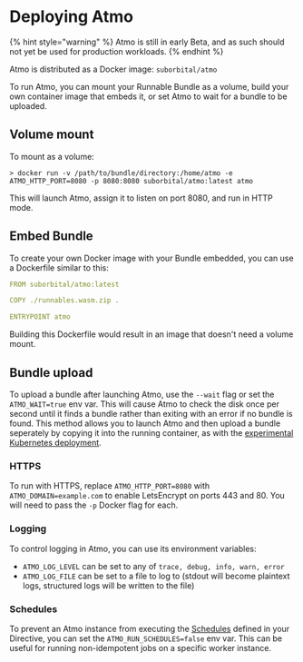 # Deploying Atmo

{% hint style="warning" %}
Atmo is still in early Beta, and as such should not yet be used for production workloads.
{% endhint %}

Atmo is distributed as a Docker image: `suborbital/atmo`

To run Atmo, you can mount your Runnable Bundle as a volume, build your own container image that embeds it, or set Atmo to wait for a bundle to be uploaded.

## Volume mount

To mount as a volume:

```text
> docker run -v /path/to/bundle/directory:/home/atmo -e ATMO_HTTP_PORT=8080 -p 8080:8080 suborbital/atmo:latest atmo
```

This will launch Atmo, assign it to listen on port 8080, and run in HTTP mode.

## Embed Bundle

To create your own Docker image with your Bundle embedded, you can use a Dockerfile similar to this:

```yaml
FROM suborbital/atmo:latest

COPY ./runnables.wasm.zip .

ENTRYPOINT atmo
```

Building this Dockerfile would result in an image that doesn't need a volume mount.

## Bundle upload

To upload a bundle after launching Atmo, use the `--wait` flag or set the `ATMO_WAIT=true` env var. This will cause Atmo to check the disk once per second until it finds a bundle rather than exiting with an error if no bundle is found. This method allows you to launch Atmo and then upload a bundle seperately by copying it into the running container, as with the [experimental Kubernetes deployment](https://github.com/suborbital/atmo-k8s-helm).

### HTTPS

To run with HTTPS, replace `ATMO_HTTP_PORT=8080` with `ATMO_DOMAIN=example.com` to enable LetsEncrypt on ports 443 and 80. You will need to pass the `-p` Docker flag for each.

### Logging

To control logging in Atmo, you can use its environment variables:

* `ATMO_LOG_LEVEL` can be set to any of `trace, debug, info, warn, error`
* `ATMO_LOG_FILE` can be set to a file to log to \(stdout will become plaintext logs, structured logs will be written to the file\)

### Schedules

To prevent an Atmo instance from executing the [Schedules](schedules.md) defined in your Directive, you can set the `ATMO_RUN_SCHEDULES=false` env var. This can be useful for running non-idempotent jobs on a specific worker instance.

